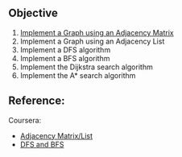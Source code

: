## Objective 

1. [Implement a Graph using an Adjacency Matrix](src/main/java/com/github/noconnor/reference/AdjacencyMatrixGraph.java)
2. Implement a Graph using an Adjacency List
3. Implement a DFS algorithm
4. Implement a BFS algorithm
5. Implement the Dijkstra search algorithm
6. Implement the A* search algorithm


## Reference:

Coursera:

* [Adjacency Matrix/List](https://www.coursera.org/learn/advanced-data-structures/supplement/EL8R1/week-1-additional-resources)
* [DFS and BFS](https://www.coursera.org/learn/advanced-data-structures/supplement/4P3oy/week-2-additional-resources)
